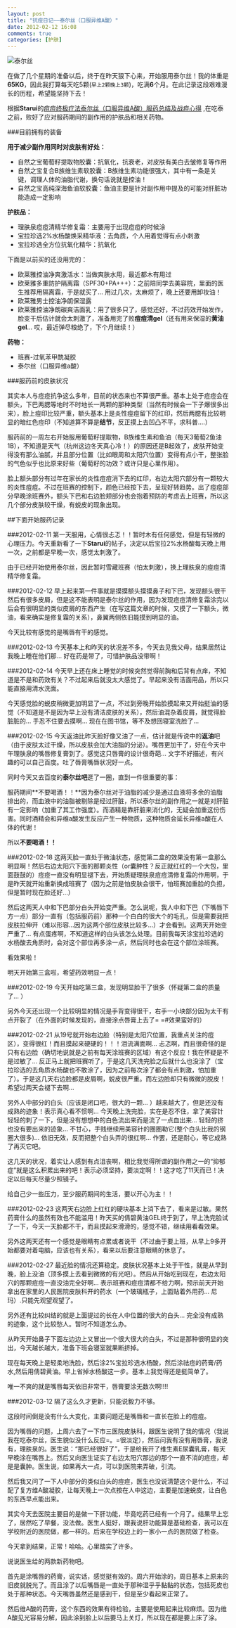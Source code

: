 ```yaml
---
layout: post
title: "抗痘日记——泰尔丝（口服异维A酸）"
date: 2012-02-12 16:08
comments: true
categories: [护肤]
---
```


![泰尔丝](/images/posts/Isotretinoin.jpg)

在做了几个星期的准备以后，终于在昨天狠下心来，开始服用泰尔丝！我的体重是**65KG**，因此我打算每天吃5颗(`早上2颗晚上3颗`)，吃满**6**个月。在此记录这段艰难漫长的历程，希望能坚持下去！

根据**Starui**的[痘痘终极疗法泰尔丝（口服异维A酸）服药总结及战痘心得](http://bbs.trends.com.cn/viewthread.php?tid=802478&extra=&page=1) ,在吃泰之前，败好了应对服药期间的副作用的护肤品和相关药物。

<!--more-->

###目前拥有的装备

**用于减少副作用同时对皮肤有好处：**

* 自然之宝葡萄籽提取物胶囊：抗氧化，抗衰老，对皮肤有美白去皱修复等作用
* 自然之宝复合B族维生素软胶囊：B族维生素功能很强大，其中有一条是关键，调理人体的油脂代谢，换句话说就是控油！
* 自然之宝高纯深海鱼油软胶囊：鱼油主要是针对副作用中提及的可能对肝脏功能造成一定影响

**护肤品：**

* 理肤泉痘痘清精华修复霜：主要用于出现痘痘的时候涂
* 宝拉珍选2%水杨酸焕采精华液：去角质，个人用着觉得有点小刺激
* 宝拉珍选全方位抗氧化精华：抗氧化

下面是以前买的还没用完的：

* 欧莱雅控油净爽激活水：当做爽肤水用，最近都木有用过
* 欧莱雅多重防护隔离霜（SPF30+PA+++）：之前陪同学去美容院，里面的医生推荐用隔离霜，于是就买了… 用过几次，太麻烦了，晚上还要用卸妆油！
* 欧莱雅男士控油净朗保湿露
* 欧莱雅控油净朗碳爽洁面乳：用了很多只了，感觉还好，不过药效开始发作，脸变干后估计就会太刺激了，准备用完了败**痘痘清gel**（还有用来保湿的**黄油gel**… 哎，最近弹尽粮绝了，下个月继续！）

**药物：**

* 班赛-过氧苯甲酰凝胶
* 泰尔丝（口服异维a酸）

###服药前的皮肤状况

其实本人与痘痘抗争这么多年，目前的状态来也不算很严重。基本上处于痘痘会在额头，下巴两腮等地时不时地长一两颗的那种类型（当然有时候会一下子爆很多出来），脸上痘印比较严重，额头基本上是炎性痘痘留下的红印，然后两腮有比较明显的暗红色痘印（不知道算不算是**结节**，反正摸上去凹凸不平，求科普….）

服药前的一周左右开始服用葡萄籽提取物，B族维生素和鱼油（每天3葡萄2鱼油1B），不知道是天气（杭州这边冬天真心冷！）的原因还是B起效了，皮肤开始变得没有那么油腻，并且部分位置（比如眼周和太阳穴位置）变得有点小干，整张脸的气色似乎也比原来好些（葡萄籽的功效？或许只是心里作用）。

脸上额头部分有过年在家长的炎性痘痘消下去的红印，右边太阳穴部分有一颗较大的炎性痘痘。不过在班赛的控制下，颜色已经按下去，呈现好转趋势。出了痘痘部分早晚涂班赛外，额头下巴和右边脸颊部分也会抱着预防的考虑去上班赛，所以这几个部分皮肤较干燥，有蜕皮的现象出现。


##下面开始服药记录

###2012-02-11
第一天服用，心情很忐忑！！暂时木有任何感觉，但是有轻微的心理压力。今天重新看了一下**Starui**的帖子，决定以后宝拉2%水杨酸每天晚上用一次，之前都是早晚一次，感觉太刺激了。

由于已经开始使用泰尔丝，因此暂时雪藏班赛（怕太刺激），换上理肤泉的痘痘清精华修复霜。

###2012-02-12
早上起来第一件事就是摸摸额头摸摸鼻子和下巴，发现额头很干然后有很多皮屑，但是这不能表明是泰尔丝的作用，因为发现痘痘清修复霜涂完以后会有很明显的类似皮屑的东西产生（在写这篇文章的时候，又摸了一下额头，微油，看来确实是修复霜的关系），鼻翼两侧依旧能摸到明显的油。

今天比较有感觉的是嘴唇有干的感觉。

###2012-02-13
今天基本上和昨天的状况差不多，今天去见我父母，结果居然让我晚上睡在他们那… 好在药是带了，可惜护肤品没带啊！

###2012-02-14
今天早上还在床上睡觉的时候突然觉得前胸和后背有点痒，不知道是不是和药效有关？不过起来后就没太大感觉了。早起来没有洁面用品，所以只能直接用清水洗面。

今天感觉脸的蜕皮稍微更加明显了一点，不过到旁晚开始脸摸起来又开始挺油的感觉（不知道是不是因为早上没有清洁皮肤的关系），然后油混杂着皮屑，就觉得脸脏脏的… 手忍不住要去摸啊… 现在在图书馆，等不及想回寝室洗脸了… 

###2012-02-15
今天返油比昨天脸好像又油了一点，估计就是传说中的**返油**吧（由于皮肤太过干燥，所以皮肤会加大油脂的分泌）。嘴唇更加干了，好在今天中午理肤泉的嘴唇修复膏到了。感觉这只唇膏的设计很奇葩… 文字不好描述，有兴趣的可以自己百度。吐了唇膏嘴唇状况好一点。

同时今天又去百度的**泰尔丝吧**逛了一圈，直到一件很重要的事：

服药期间**不要喝酒！！**因为泰尔丝对于油脂的减少是通过血液将多余的油脂排出的，而血液中的油脂被剔除是经过肝脏，所以泰尔丝的副作用之一就是对肝脏有一定影响（加重了其工作强度）。而酒精是靠肝脏来消化的，无疑会加重这份伤害。同时酒精会和异维a酸发生反应产生一种物质，这种物质会延长异维a酸在人体的代谢！

所以**不要喝酒！！**

###2012-02-18
这两天脸一直处于微油状态，感觉第二盒的效果没有第一盒那么明显啊！然后右边太阳穴下面的那颗炎性（or囊肿性？反正就红红的一个大包，里面鼓鼓的）痘痘一直没有明显褪下去，开始质疑理肤泉痘痘清修复霜的作用啊，于是昨天就开始重新换成班赛了（因为之前是怕皮肤会很干，怕班赛加重脸的负担，但是暂时现在脸还好…）

然后这两天人中和下巴部分白头开始变严重。怎么说呢，我人中和下巴（下嘴唇下方一点）部分一直有（包括服药前）那种一个白白的很大个的毛孔，但是需要我把皮肤拉伸开（难以形容…因为这两个部位皮肤比较多…）才会看到。这两天开始变严重了… 有点蛋疼啊，不知道这样的白头该怎么处理。目前我每天涂宝拉珍选的水杨酸去角质时，会对这个部位再多涂一点，然后同时也会在这个部位涂班赛。

看效果啦！

明天开始第三盒啦，希望药效明显一点！

###2012-02-19
今天开始吃第三盒，发现明显脸干了很多（怀疑第二盒的质量了… ）

另外今天还出现一个比较明显的情况是手背变得很干，右手一小块部分因为太干有点开裂了（在外面的时候发现的，直接涂点唇膏上去了= =#效果蛮好的）

###2012-02-21
从19号就开始右边脸（特别是太阳穴位置，我重点关注的痘区），变得很红！而且摸起来硬硬的！！！泪流满面啊… 忐忑啊，而且很奇怪的是只有右边脸（确切地说就是之前有每天涂班赛的区域）有这个反应！我在怀疑是不是过敏了… 反正马上就把班赛听了，于是这几天洗完脸之后就什么也没涂了（宝拉珍选的去角质水杨酸也不敢涂了，因为之前每次涂了都会有点刺激，怕加重了）。于是这几天右边脸都是皮屑啊，蜕皮很严重。而左边脸却只有微微的脱皮！希望过两天会褪下去啊…

另外人中部分的白头（应该是闭口吧，很大的一颗… ）越来越大了，但是还没有成熟的迹象！表示真心看不惯啊… 今天晚上洗完脸，实在是忍不住，拿了美容针轻轻的刺了一下，但是没有想想中的白色流出来而是流了一点血出来… 轻轻的挤也没有要出来的迹象… 不甘心，手贱继续用美容针的圈圈勒它(整个白头比我的钢圈大很多)… 依旧无效，反而把整个白头弄的很红啊… 作罢，还是耐心，等它成熟了再灭它吧。

这几天的状况，着实让人感到有点沮丧啊，相比我觉得所谓的副作用之一的“抑郁症”就是这么积累出来的吧！表示必须坚持，要淡定啊！！这才吃了11天而已！决定以后每天尽量少照镜子。

给自己少一些压力，至少服药期间的生活，要以开心为主！！

###2012-02-23
这两天右边脸上红红的硬块基本上消下去了，看来是过敏。果然药膏什么的虽然有效也不能滥用！昨天买的倩碧黄油GEL终于到了，早上洗完脸试了一下，今天一天脸都不干，而且摸起来滑滑的，感觉不错，继续用看看效果。

另外这两天还有一个感觉是眼睛有点累或者说干（不过由于要上班，从早上9多开始都要对着电脑，应该也有关系），看来以后要注意眼睛的休息了。

###2012-02-27
最近脸的情况还算稳定。皮肤状况基本上处于干性，就是从早到晚，脸上没油（顶多摸上去看到微微的有光吧）。然后从开始吃到现在，右边太阳穴的那颗痘痘一直没油完全好啊… 表示班赛和痘痘清都不给力啊，预示前天开始拿出在家里的人民医院皮肤科开的药水（一个玻璃瓶子，上面贴着外用药… 尼玛）.只能先观望观望了。

另外还有比较纠结的就是上面提过的长在人中位置的很大的白头… 完全没有成熟的迹象，这个比较愁人。暂时不知道怎么办。

从昨天开始鼻子下面左边边上又冒出一个很大很大的白头，不过是那种很明显的突出，今天越长越大，准备下班会寝室就果断挤掉。

现在每天晚上是轻柔地洗脸，然后涂2%宝拉珍选水杨酸，然后涂祛痘的药膏/药水,然后用倩碧黄油。早上省掉水杨酸这一步。基本上我觉得还是挺简单了。

唯一不爽的就是嘴唇每天依旧非常干，唇膏要涂无数次啊!!!!

###2012-03-12
隔了这么久才更新，只能说毅力不够。

这段时间倒是没有什么大变化，主要问题还是嘴唇和一直长在脸上的痘痘。

因为嘴唇的问题，上周六去了一下市三医院皮肤科，跟医生说明了我的情况（我说我在吃泰尔丝，医生貌似没什么反应=。=很淡定），然后问我有没有用唇膏，我说有，理肤泉的。医生说：“那已经很好了”，于是给我开了维生素E尿囊乳膏，每天早晚涂在嘴唇上。然后又向医生证实了右边太阳穴那边的那个一直不消的痘痘，却是是囊肿。医生说，如果再大一点，可以到医院来弄破，引流。

然后我又问了一下人中部分的类似白头的痘痘，医生也没说清楚这个是什么，不过配了复方维A酸凝胶，让每天晚上一次点按在人中这边，主要是加速蜕皮，让白色的东西早点能出来。

其实今天去医院主要目的是做一下肝功能，毕竟吃药已经有一个月了。结果早上忘了，居然吃了早餐，没法做。医生人挺好，跟我说肝功能算是基础检查，我可以在学校附近的医院做，都一样的。后来在学校边上的一家小一点的医院做了检查。

今天拿到结果，正常！哈哈。心里踏实了许多。

说说医生给的两款新药物吧。

首先是涂嘴唇的药膏，说实话，感觉挺有效的。周六开始涂的，周日基本上原来的旧皮就脱光了。而且涂了以后嘴唇是一直处于那种湿乎乎黏黏的状态，包括死皮也处于那种状态。今天嘴唇虽然还是感到干，但是至少看起来正常了。

然后维A酸的药膏，这个东西的效果有待检验，主要是使用起来比较麻烦。因为维A酸见光容易分解，因此涂到脸上以后要马上关灯，所以现在都是要上床了涂。


